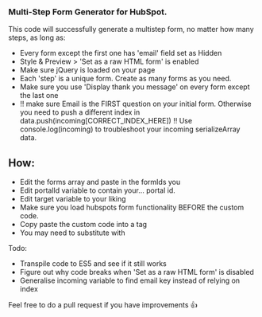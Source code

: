 ### Multi-Step Form Generator for HubSpot.

This code will successfully generate a multistep form, no matter how many steps, as long as:

- Every form except the first one has 'email' field set as Hidden
- Style & Preview > 'Set as a raw HTML form' is enabled
- Make sure jQuery is loaded on your page
- Each 'step' is a unique form. Create as many forms as you need.
- Make sure you use 'Display thank you message' on every form except the last one
- !! make sure Email is the FIRST question on your initial form. Otherwise you need to push a different index in data.push(incoming[CORRECT_INDEX_HERE]) !! Use console.log(incoming) to troubleshoot your incoming serializeArray data.

## How:

- Edit the forms array and paste in the formIds you
- Edit portalId variable to contain your... portal id.
- Edit target variable to your liking
- Make sure you load hubspots form functionality BEFORE the custom code.
- Copy paste the custom code into a <script></script> tag
- You may need to substitute <script charset="utf-8" type="text/javascript" src="https://js.hsforms.net/forms/v2.js"></script> with <script charset="utf-8" type="text/javascript" src="//js.hsforms.net/forms/v2.js"></script> 

Todo:

- Transpile code to ES5 and see if it still works
- Figure out why code breaks when 'Set as a raw HTML form' is disabled
- Generalise incoming variable to find email key instead of relying on index

Feel free to do a pull request if you have improvements :+1: